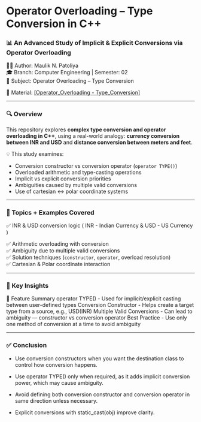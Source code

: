# Operator Overloading – Type Conversion in C++
### 📊 An Advanced Study of Implicit & Explicit Conversions via Operator Overloading

👨‍💻 Author: Maulik N. Patoliya  
🎓 Branch: Computer Engineering | Semester: 02  
📘 Subject: Operator Overloading – Type Conversion 

📍 Material: <a href="https://github.com/maulik2164557/cpp_operator_overloading_type_conversion_study/blob/7f4739e2f679d580a7e1038e0ae89dfaa4c8cb24/Operator%20Overloading%20-%20Type%20Conversion_.pdf">[Operator_Overloading - Type_Conversion]</a>

---

### 🔍 Overview

This repository explores **complex type conversion and operator overloading in C++**, using a real-world analogy: **currency conversion between INR and USD** and **distance conversion between meters and feet**.

💡 This study examines:
- Conversion constructor vs conversion operator (`operator TYPE()`)
- Overloaded arithmetic and type-casting operations
- Implicit vs explicit conversion priorities
- Ambiguities caused by multiple valid conversions
- Use of cartesian ↔ polar coordinate systems

---

### 📂 Topics + Examples Covered

✅ INR & USD conversion logic  ( INR - Indian Currency & USD - US Currency )

✅ Arithmetic overloading with conversion  
✅ Ambiguity due to multiple valid conversions  
✅ Solution techniques (`constructor`, `operator`, overload resolution)  
✅ Cartesian & Polar coordinate interaction  

---

### 📌 Key Insights

🔄 Feature	Summary
operator TYPE()	                -   Used for implicit/explicit casting between user-defined types
Conversion Constructor	        -   Helps create a target type from a source, e.g., USD(INR)
Multiple Valid Conversions	    -   Can lead to ambiguity — constructor vs conversion operator
Best Practice	                  -   Use only one method of conversion at a time to avoid ambiguity


---

### ✅ Conclusion
- Use conversion constructors when you want the destination class to control how conversion happens.

- Use operator TYPE() only when required, as it adds implicit conversion power, which may cause ambiguity.

- Avoid defining both conversion constructor and conversion operator in same direction unless necessary.

- Explicit conversions with static_cast<TYPE>(obj) improve clarity.

